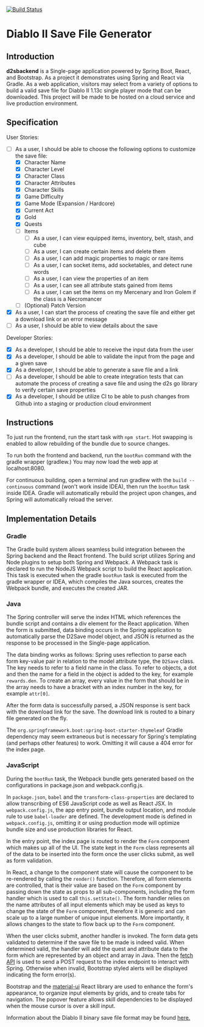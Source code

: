 [![Build Status](https://travis-ci.org/IamTechknow/d2sbackend.svg?branch=master)](https://travis-ci.org/IamTechknow/d2sbackend)
# Diablo II Save File Generator

## Introduction
**d2sbackend** is a Single-page application powered by Spring Boot, React, and Bootstrap. As a project it demonstrates using Spring and React via Gradle.
As a web application, visitors may select from a variety of options to build a valid save file for Diablo II 1.13c single player mode that can be downloaded. This project will be made to be hosted on a cloud service and live production environment.

## Specification
User Stories:
* [ ] As a user, I should be able to choose the following options to customize the save file:
  * [X] Character Name
  * [X] Character Level
  * [X] Character Class
  * [X] Character Attributes
  * [X] Character Skills
  * [X] Game Difficulty
  * [X] Game Mode (Expansion / Hardcore)
  * [X] Current Act
  * [X] Gold
  * [X] Quests
  * [ ] Items
    * [ ] As a user, I can view equipped items, inventory, belt, stash, and cube
    * [ ] As a user, I can create certain items and delete them
    * [ ] As a user, I can add magic properties to magic or rare items
    * [ ] As a user, I can socket items, add socketables, and detect rune words
    * [ ] As a user, I can view the properties of an item
    * [ ] As a user, I can see all attribute stats gained from items
    * [ ] As a user, I can set the items on my Mercenary and Iron Golem if the class is a Necromancer
  * [ ] (Optional) Patch Version
* [X] As a user, I can start the process of creating the save file and either get a download link or an error message
* [ ] As a user, I should be able to view details about the save

Developer Stories:
* [X] As a developer, I should be able to receive the input data from the user
* [X] As a developer, I should be able to validate the input from the page and a given save
* [X] As a developer, I should be able to generate a save file and a link
* [ ] As a developer, I should be able to create integration tests that can automate the process of creating a save file and using the d2s go library to verify certain save properties
* [X] As a developer, I should be utilize CI to be able to push changes from Github into a staging or production cloud environment

## Instructions
To just run the frontend, run the start task with `npm start`. Hot swapping is enabled to allow rebuilding of the bundle due to source changes.

To run both the frontend and backend, run the `bootRun` command with the gradle wrapper (gradlew.) You may now load the web app at localhost:8080.

For continuous building, open a terminal and run gradlew with the `build --continuous` command (won't work inside IDEA), 
then run the `bootRun` task inside IDEA. Gradle will automatically rebuild the project upon changes, and Spring will automatically reload
the server.

## Implementation Details

### Gradle
The Gradle build system allows seamless build integration between the Spring backend and the React frontend. 
The build script utilizes Spring and Node plugins to setup both Spring and Webpack. A Webpack task is declared to run the NodeJS Webpack script to build the React application.
This task is executed when the gradle `bootRun` task is executed from the gradle wrapper or IDEA, which compiles the Java sources, creates the Webpack bundle, and executes the created JAR.

### Java
The Spring controller will serve the index HTML which references the bundle script and contains a div element for the React application.
When the form is submitted, data binding occurs in the Spring application to automatically parse the D2Save model object, 
and JSON is returned as the response to be processed in the Single-page application.

The data binding works as follows: Spring uses reflection to parse each form key-value pair in relation to the model attribute type, the `D2Save` class. 
The key needs to refer to a field name in the class. To refer to objects, a dot and then the name for a field in the object is added to the key, for example `rewards.den`.
To create an array, every value in the form that should be in the array needs to have a bracket with an index number in the key, for example `attr[0]`.

After the form data is successfully parsed, a JSON response is sent back with the download link for the save. The download link is routed to a binary file generated on the fly.

The `org.springframework.boot:spring-boot-starter-thymeleaf` Gradle dependency may seem extraneous but is necessary for Spring's templating (and perhaps other features) to work. 
Omitting it will cause a 404 error for the index page.

### JavaScript
During the `bootRun` task, the Webpack bundle gets generated based on the configurations in package.json and webpack.config.js. 

In `package.json`, `babel` and the `transform-class-properties` are declared to allow transcribing of ES6 JavaScript code as well as React JSX. 
In `webpack.config.js`, the app entry point, bundle output location, and module rule to use `babel-loader` are defined.
The development mode is defined in `webpack.config.js`, omitting it or using production mode will optimize bundle size and use production libraries for React.

In the entry point, the index page is routed to render the `Form` component which makes up all of the UI. The state kept in the `Form` class represents 
all of the data to be inserted into the form once the user clicks submit, as well as form validation.

In React, a change to the component state will cause the component to be re-rendered by calling the `render()` function. 
Therefore, all form elements are controlled, that is their value are based on the `Form` component by passing down the state as props to all sub-components, including the form handler which is used to call `this.setState()`.
The form handler relies on the name attributes of all input elements which may be used as keys to change the state of the `Form` component, therefore it is generic and can scale up to a large number of unique input elements.
More importantly, it allows changes to the state to flow back up to the `Form` component.

When the user clicks submit, another handler is invoked. The form data gets validated to determine if the save file to be made is indeed valid. 
When determined valid, the handler will add the quest and attribute data to the form which are represented by an object and array in Java. 
Then the [fetch API](https://developer.mozilla.org/en-US/docs/Web/API/Fetch_API) is used to send a POST request to the index endpoint to interact with Spring.
Otherwise when invalid, Bootstrap styled alerts will be displayed indicating the form error(s).

Bootstrap and the [material-ui](https://material-ui.com/) React library are used to enhance the form's appearance, to organize input elements by grids, and to create tabs for navigation. 
The popover feature allows skill dependencies to be displayed when the mouse cursor is over a skill input. 

Information about the Diablo II binary save file format may be found [here.](https://github.com/nokka/d2s)
